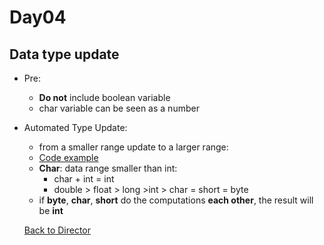 Day04
===

Data type update
---

* Pre:
  * **Do not** include boolean variable
  * char variable can be seen as a number
* Automated Type Update:
  * from a smaller range update to a larger range:
  * [Code example](../Codes/VariableTypeTest.java)
  * **Char**: data range smaller than int:
    * char + int = int
    * double > float > long >int > char = short = byte
  * if **byte**, **char**, **short** do the computations **each other**, the result will be **int**
  
  [Back to Director](https://github.com/WestbrookYuan/Java-Learning/blob/4bbd43808c5b55f1ab9f754055cdaa7899ffa406/README.md)